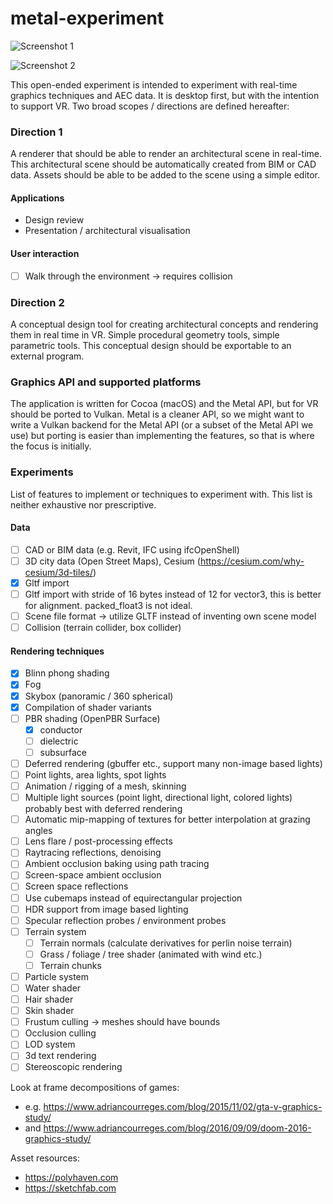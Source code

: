 # metal-experiment 

![Screenshot 1](https://github.com/user-attachments/assets/0b9083ae-c8ad-4c41-a08e-1b2e75acaece)

![Screenshot 2](https://github.com/user-attachments/assets/350fb0de-f1a7-4661-a0fe-50d69fde9a0e)

This open-ended experiment is intended to experiment with real-time graphics techniques and AEC data.
It is desktop first, but with the intention to support VR. Two broad scopes / directions are defined hereafter:

### Direction 1
A renderer that should be able to render an architectural scene in real-time. 
This architectural scene should be automatically created from BIM or CAD data. 
Assets should be able to be added to the scene using a simple editor. 

#### Applications
- Design review
- Presentation / architectural visualisation

#### User interaction
- [ ] Walk through the environment -> requires collision

### Direction 2
A conceptual design tool for creating architectural concepts and rendering them in real time in VR. 
Simple procedural geometry tools, simple parametric tools. This conceptual design should be exportable 
to an external program. 

### Graphics API and supported platforms
The application is written for Cocoa (macOS) and the Metal API, but for VR should be ported to Vulkan. Metal is 
a cleaner API, so we might want to write a Vulkan backend for the Metal API (or a subset of the Metal API we use) 
but porting is easier than implementing the features, so that is where the focus is initially.

### Experiments

List of features to implement or techniques to experiment with. This list is neither exhaustive nor prescriptive. 

#### Data
- [ ] CAD or BIM data (e.g. Revit, IFC using ifcOpenShell)
- [ ] 3D city data (Open Street Maps), Cesium (https://cesium.com/why-cesium/3d-tiles/)
- [X] Gltf import
- [ ] Gltf import with stride of 16 bytes instead of 12 for vector3, this is better for alignment. packed_float3 is not ideal.
- [ ] Scene file format -> utilize GLTF instead of inventing own scene model
- [ ] Collision (terrain collider, box collider)

#### Rendering techniques
- [X] Blinn phong shading
- [X] Fog
- [X] Skybox (panoramic / 360 spherical)
- [X] Compilation of shader variants
- [ ] PBR shading (OpenPBR Surface)
     - [X] conductor
     - [ ] dielectric
     - [ ] subsurface
- [ ] Deferred rendering (gbuffer etc., support many non-image based lights)
- [ ] Point lights, area lights, spot lights
- [ ] Animation / rigging of a mesh, skinning
- [ ] Multiple light sources (point light, directional light, colored lights) probably best with deferred rendering
- [ ] Automatic mip-mapping of textures for better interpolation at grazing angles
- [ ] Lens flare / post-processing effects
- [ ] Raytracing reflections, denoising
- [ ] Ambient occlusion baking using path tracing
- [ ] Screen-space ambient occlusion
- [ ] Screen space reflections
- [ ] Use cubemaps instead of equirectangular projection
- [ ] HDR support from image based lighting
- [ ] Specular reflection probes / environment probes
- [ ] Terrain system
     - [ ] Terrain normals (calculate derivatives for perlin noise terrain)
     - [ ] Grass / foliage / tree shader (animated with wind etc.)
     - [ ] Terrain chunks
- [ ] Particle system
- [ ] Water shader
- [ ] Hair shader
- [ ] Skin shader
- [ ] Frustum culling -> meshes should have bounds
- [ ] Occlusion culling
- [ ] LOD system
- [ ] 3d text rendering
- [ ] Stereoscopic rendering

Look at frame decompositions of games:
- e.g. https://www.adriancourreges.com/blog/2015/11/02/gta-v-graphics-study/
- and https://www.adriancourreges.com/blog/2016/09/09/doom-2016-graphics-study/

Asset resources:
- https://polyhaven.com
- https://sketchfab.com